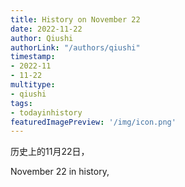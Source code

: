 ```yaml
---
title: History on November 22
date: 2022-11-22
author: Qiushi 
authorLink: "/authors/qiushi"
timestamp: 
- 2022-11
- 11-22
multitype: 
- qiushi
tags: 
- todayinhistory
featuredImagePreview: '/img/icon.png'
---
```









历史上的11月22日，

November 22 in history, 

<!--more-->

